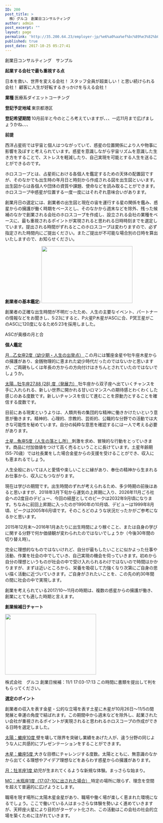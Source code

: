 ```yaml
---
ID: 200
post_title: >
  株）グルコ　創業日コンサルティング
author: admin
post_excerpt: ""
layout: page
permalink: 'http://35.200.64.23/employer-jp/%e6%a0%aa%ef%bc%89%e3%82%b0%e3%83%ab%e3%82%b3%e3%80%80%e5%89%b5%e6%a5%ad%e6%97%a5%e3%82%b3%e3%83%b3%e3%82%b5%e3%83%ab%e3%83%86%e3%82%a3%e3%83%b3%e3%82%b0/'
published: true
post_date: 2017-10-25 05:27:41
---
```

<span style="font-weight: 400;">創業日コンサルティング　サンプル</span>

<b>起業する会社で最も重視する点</b>

<span style="font-weight: 400;">日本を救い、世界を変える会社！
</span><span style="font-weight: 400;">スタッフ全員が超楽しい！と思い続けられる会社！
</span><span style="font-weight: 400;">顧客に人生が好転するきっかけを与える会社！</span>

<b>業種
</b>医療系ダイエットコーチング

<b>登記予定地域
</b><span style="font-weight: 400;">東京都港区</span>

<b>登記希望期間
</b><span style="font-weight: 400;">10月前半と今のところ考えていますが、、、一応11月まで広げましょうかね、、、</span>

<b>前提</b>

<span style="font-weight: 400;">西洋占星術では宇宙と個人はつながっていて、惑星の位置関係により人や物事に影響を及ぼすと考えられています。惑星を意識しながら宇宙リズムを意識した生き方をすることで、ストレスを軽減したり、自己実現を可能とする人生を送ることができるのです。</span>

<span style="font-weight: 400;">ホロスコープとは、占星術における各個人を鑑定するための天体の配置図ですが、そのなかでも出生時の年月日と時刻から作成される図を出生図といいます。出生図からは各個人や団体の資質や課題、使命などを読み取ることができます。ホロスコープ中惑星が位置する一度一度にはそれぞれ意味合いがあります。</span>

<span style="font-weight: 400;">創業月日の選定には、創業者の出生図と現在の宙を運行する星の関係を鑑み、惑星からの擁護が働く時期をベースとし、そのなかから週末などを除外、残った候補のなかで創業される会社のホロスコープを作成し、設立される会社の業種をベースに、最も重視されるポイントが実現されると思われる日時時刻までを選定しています。提出される時間がずれるとこのホロスコープは変わりますので、必ず指定された時間内にご提出ください。またご提出が不可能な場合別の日時を算出いたしますので、お知らせください。</span>

<b>創業者の基本鑑定:
<img class="alignnone size-medium wp-image-208" src="http://35.200.64.23/wp-content/uploads/2017/10/jan_takahashi-1--300x187.png" alt="" width="300" height="187" />
</b>

<span style="font-weight: 400;">創業者の正確な出生時間が不明だったため、人生の主要なイベント、パートナーの情報などをお聞きし、5:23にすると、P火星P木星がASCに合、P冥王星がこのASCに120度になるため5:23を採用しました。</span>

<span style="font-weight: 400;">ASCが奥様の月と合</span>

<b>個人鑑定</b>

<span style="font-weight: 400; text-decoration: underline;">月...乙女座2度（幼少期・人生の出発点）
</span><span style="font-weight: 400;">この月には蟹座金星や牡牛座木星からの擁護があり、金銭物理的に恵まれた幼少時代だったのではないかと思いますが、ご両親もしくは年長の方からの方向付けはきちんとされていたのではないでしょうか。</span>

<span style="font-weight: 400; text-decoration: underline;">太陽...牡牛座27.88 (28) 度（発展力）
</span><span style="font-weight: 400;">牡牛座から双子座へ出ていくチャンスを手に入れられる、新しい世界に開かれる甘いロマンスへの期待感とわくわくした感じのある度数です。新しいチャンスを信じて進むことを原動力とすることを確信する度数です。</span>

<span style="font-weight: 400;">目前にある現実というよりは、人類共有の集団的な精神に働きかけたいという意思が働きます。精神的、心理的、宗教的、芸術的、公職的な分野での活動では大きな可能性を秘めています。自分の純粋な意思を確認するには一人で考える必要があります。</span>

<span style="font-weight: 400; text-decoration: underline;">土星...魚座5度（人生の落とし所）
</span><span style="font-weight: 400;">刺激を求め、冒険的な行動をとっていきます。商品に付加価値をつけて高く売るということに長けています。</span><span style="font-weight: 400;">土星年齢期(55-70歳）では社長業をした場合金星からの支援を受けることができ、収入にも恵まれるでしょう。</span>

<span style="font-weight: 400;">人生全般においては人と愛情や楽しいことに縁があり、奉仕の精神から生まれるお仕事から、収入にもつながります。</span>

<span style="font-weight: 400;">現在は学びの期間です。出生時間のずれが考えられるため、多少時期の前後はあると思いますが、2018年3月下旬から運気の上昇期に入り、2026年11月ごろ社会への2度目のデビュー、今回の経歴としてのピークは2032年9月頃になります。ちなみに前回上昇期に入ったのが1990年の10月頃、デビューは1999年8月頃、ピークは2005年6月頃です。そのころどのような状況だったかがご参考になるかと思います。</span>

<span style="font-weight: 400;">2015年12月末〜2016年1月あたりに出生時間により稼ぐこと、または自身の学びに関する分野で何か価値観が変わられたのではないでしょうか（今後30年間の切り替え時）。</span>

<span style="font-weight: 400;">完全に理想的なものではないけれど、自分が最もしたいことに似かよった仕事や活動、作業を社会の中でしていき、自己実現の機会を伺っていきます。初めから自分の理想というものが社会の中で受け入れられるわけではないので時間はかかりますが、まずは近いところから、栄養を吸収して力強くなり次第にご自身の思い描く活動に近づいていきます。ご自身がされたいことを、この先の約30年間の間に社会の中で実現します。</span>

<span style="font-weight: 400;">創業を考えられている2017/10〜11月の時期は、複数の惑星からの擁護が働き、創業にとても適した時期と言えます。</span>

<b>創業候補日チャート</b>

<span style="font-weight: 400;"><img class="alignnone size-medium wp-image-204" src="http://35.200.64.23/wp-content/uploads/2017/10/gluco3-300x199.png" alt="" width="300" height="199" /></span>

<span style="font-weight: 400;">株式会社　グルコ
</span><span style="font-weight: 400;">創業日候補：11/1 17:03-17:13
</span><span style="font-weight: 400;">この時間に書類を提出して判をもらってください。</span>

<b>選定のポイント</b>

<span style="font-weight: 400;">創業者の収入を表す金星・公的な立場を表す土星に木星が10月26日〜11/5の間発展と幸運の角度で結ばれます。</span><span style="font-weight: 400;">この期間中から週末などを除外し、起業されたい会社が重視されるポイントが実現されると思われるホロスコープの作成ができる日時を選定しました。</span>

<span style="font-weight: 400; text-decoration: underline;">太陽：蠍座10度
</span><span style="font-weight: 400;">壁を壊して限界を突破し業績をあげた人が、違う分野の同じような人に共感的にプレゼンテーションをすることができます。</span>

<span style="font-weight: 400; text-decoration: underline;">木星：蠍座5度
</span><span style="font-weight: 400;">大きな目標にチャレンジする度数。太陽とともに、無意識のなかから出てくる理想やアイデア理想などをあらわす惑星からの擁護があります。</span>

<span style="font-weight: 400; text-decoration: underline;">月：牡羊座1度
</span><span style="font-weight: 400;">幼児が生まれてくるような新規な体験。まっさらな始まり。</span>

<span style="font-weight: 400; text-decoration: underline;">MC：水瓶座1度（17:07-10に出された場合）
</span><span style="font-weight: 400;">特定の場所に限らず、理念を空間を超えて普遍的に広げようとします。</span>

<span style="font-weight: 400;">職場を現す場所に太陽木星金星があり、職場や働く場が楽しく恵まれた環境になるでしょう。</span><span style="font-weight: 400;">ここで働いている人はまっさらな体験を勢いよく進めていきますが、天秤座火星により目的がターゲット化され、この活動はこの会社の社会的立場を築くために注がれていきます。</span>

&nbsp;
